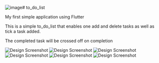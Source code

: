 ![image](https://github.com/JayneNjeri/To-Do-List/assets/115714936/993aad8d-4e4a-4707-b92f-aeeb459510b9)# to_do_list

My first simple application using Flutter

This is a simple to_do_list that enables one add and delete tasks as well as tick a  task added.

The completed task will be crossed off on completion

![Design Screenshot](./assets/First.png)
![Design Screenshot](./assets/addtask.png)
![Design Screenshot](./assets/taskadded.png)
![Design Screenshot](./assets/deletetask.png)
![Design Screenshot](./assets/taskdeleted.png)
![Design Screenshot](./assets/completedtask.png)
